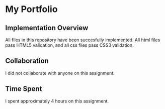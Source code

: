 # My Portfolio

## Implementation Overview
All files in this repository have been succesfully implemented.
All html files pass HTML5 validation, and all css files pass CSS3 validation.

## Collaboration
I did not collaborate with anyone on this assignment.

## Time Spent
I spent approximately 4 hours on this assignment.


